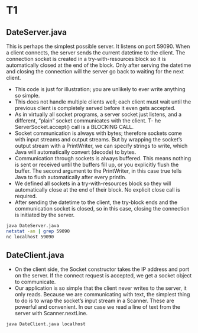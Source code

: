 # T1

## DateServer.java

This is perhaps the simplest possible server. It listens on port 59090. When a client connects, the server sends the current datetime to the client. The connection socket is created in a try-with-resources block so it is automatically closed at the end of the block. Only after serving the datetime and closing the connection will the server go back to waiting for the next client.

- This code is just for illustration; you are unlikely to ever write anything so simple.
- This does not handle multiple clients well; each client must wait until the previous client is completely served before it even gets accepted.
- As in virtually all socket programs, a server socket just listens, and a different, “plain” socket communicates with the client.
T- he ServerSocket.accept() call is a BLOCKING CALL.
- Socket communication is always with bytes; therefore sockets come with input streams and output streams. But by wrapping the socket’s output stream with a PrintWriter, we can specify strings to write, which Java will automatically convert (decode) to bytes.
- Communication through sockets is always buffered. This means nothing is sent or received until the buffers fill up, or you explicitly flush the buffer. The second argument to the PrintWriter, in this case true tells Java to flush automatically after every println.
- We defined all sockets in a try-with-resources block so they will automatically close at the end of their block. No explicit close call is required.
- After sending the datetime to the client, the try-block ends and the communication socket is closed, so in this case, closing the connection is initiated by the server.

```bash
java DateServer.java
netstat -an | grep 59090
nc localhost 59090
```

## DateClient.java

- On the client side, the Socket constructor takes the IP address and port on the server. If the connect request is accepted, we get a socket object to communicate.
- Our application is so simple that the client never writes to the server, it only reads. Because we are communicating with text, the simplest thing to do is to wrap the socket’s input stream in a Scanner. These are powerful and convenient. In our case we read a line of text from the server with Scanner.nextLine.

```bash
java DateClient.java localhost
```


